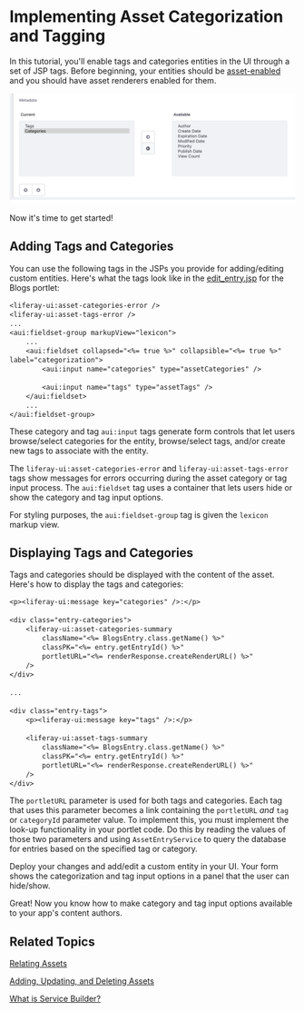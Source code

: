 # Implementing Asset Categorization and Tagging [](id=implementing-asset-categorization-and-tagging)

In this tutorial, you'll enable tags and categories entities in the UI through
a set of JSP tags. Before beginning, your entities should be
[asset-enabled](/develop/tutorials/-/knowledge_base/7-1/adding-updating-and-deleting-assets)
and you should have asset renderers enabled for them.

![Figure 1: Adding category and tag input options lets authors aggregate and label custom entities.](../../images/asset-fw-categories-and-tags-options.png)

Now it's time to get started! 

## Adding Tags and Categories [](id=adding-tags-and-categories)

You can use the following tags in the JSPs you provide for adding/editing custom
entities. Here's what the tags look like in the
[edit_entry.jsp](https://github.com/liferay/liferay-portal/blob/master/modules/apps/blogs/blogs-web/src/main/resources/META-INF/resources/blogs/edit_entry.jsp) 
for the Blogs portlet: 

    <liferay-ui:asset-categories-error />
    <liferay-ui:asset-tags-error />
    ...
    <aui:fieldset-group markupView="lexicon">
        ...
        <aui:fieldset collapsed="<%= true %>" collapsible="<%= true %>" label="categorization">
            <aui:input name="categories" type="assetCategories" />

            <aui:input name="tags" type="assetTags" />
        </aui:fieldset>
        ...
    </aui:fieldset-group>

These category and tag `aui:input` tags generate form controls that let users
browse/select categories for the entity, browse/select tags, and/or create new
tags to associate with the entity. 

The `liferay-ui:asset-categories-error` and `liferay-ui:asset-tags-error` tags
show messages for errors occurring during the asset category or tag
input process. The `aui:fieldset` tag uses a container that lets users hide
or show the category and tag input options.

For styling purposes, the `aui:fieldset-group` tag is given the `lexicon`
markup view.

## Displaying Tags and Categories [](id=displaying-tags-and-categories)

Tags and categories should be displayed with the content of the asset. Here's
how to display the tags and categories: 

    <p><liferay-ui:message key="categories" />:</p>

    <div class="entry-categories">
        <liferay-ui:asset-categories-summary
            className="<%= BlogsEntry.class.getName() %>"
            classPK="<%= entry.getEntryId() %>"
            portletURL="<%= renderResponse.createRenderURL() %>"
        />
    </div>

    ...

    <div class="entry-tags">
        <p><liferay-ui:message key="tags" />:</p>

        <liferay-ui:asset-tags-summary
            className="<%= BlogsEntry.class.getName() %>"
            classPK="<%= entry.getEntryId() %>"
            portletURL="<%= renderResponse.createRenderURL() %>"
        />
    </div>

The `portletURL` parameter is used for both tags and categories. Each tag that
uses this parameter becomes a link containing the `portletURL` *and* `tag` or
`categoryId` parameter value. To implement this, you must implement the look-up
functionality in your portlet code. Do this by reading the values of those two
parameters and using `AssetEntryService` to query the database for entries
based on the specified tag or category. 

Deploy your changes and add/edit a custom entity in your UI. Your form shows the
categorization and tag input options in a panel that the user can hide/show. 

Great! Now you know how to make category and tag input options available to your
app's content authors. 

## Related Topics [](id=related-topics)

[Relating Assets](/develop/tutorials/-/knowledge_base/7-1/relating-assets)

[Adding, Updating, and Deleting Assets](/develop/tutorials/-/knowledge_base/7-1/adding-updating-and-deleting-assets)

[What is Service Builder?](/develop/tutorials/-/knowledge_base/7-1/what-is-service-builder)
